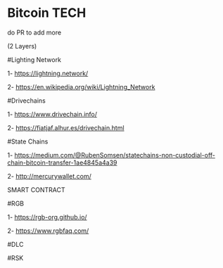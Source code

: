 # Bitcoin TECH 
do PR to add more 

(2 Layers)

#Lighting Network

1- https://lightning.network/

2- https://en.wikipedia.org/wiki/Lightning_Network


#Drivechains

1- https://www.drivechain.info/

2- https://fiatjaf.alhur.es/drivechain.html

#State Chains

1- https://medium.com/@RubenSomsen/statechains-non-custodial-off-chain-bitcoin-transfer-1ae4845a4a39

2- http://mercurywallet.com/

SMART CONTRACT 

#RGB

1- https://rgb-org.github.io/

2- https://www.rgbfaq.com/

#DLC

#RSK
